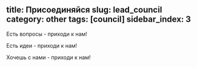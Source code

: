 title: Присоединяйся
slug: lead_council
category: other
tags: [council]
sidebar_index: 3
---
Есть вопросы - приходи к нам!

Есть идеи - приходи к нам!

Хочешь с нами - приходи к нам!